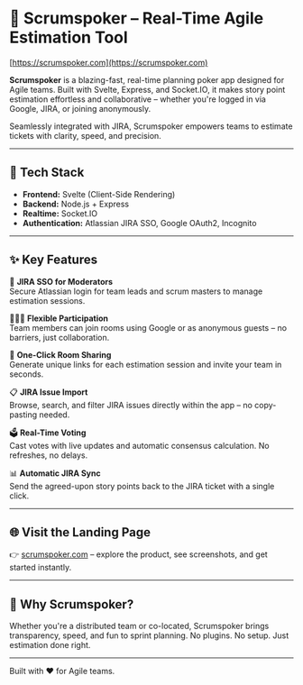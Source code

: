 # 🔮 Scrumspoker – Real-Time Agile Estimation Tool

[https://scrumspoker.com](https://scrumspoker.com)

**Scrumspoker** is a blazing-fast, real-time planning poker app designed for Agile teams. Built with Svelte, Express, and Socket.IO, it makes story point estimation effortless and collaborative – whether you're logged in via Google, JIRA, or joining anonymously.

Seamlessly integrated with JIRA, Scrumspoker empowers teams to estimate tickets with clarity, speed, and precision.

---

## 🚀 Tech Stack

- **Frontend:** Svelte (Client-Side Rendering)
- **Backend:** Node.js + Express
- **Realtime:** Socket.IO
- **Authentication:** Atlassian JIRA SSO, Google OAuth2, Incognito

---

## ✨ Key Features

🔐 **JIRA SSO for Moderators**  
Secure Atlassian login for team leads and scrum masters to manage estimation sessions.

🧑‍🤝‍🧑 **Flexible Participation**  
Team members can join rooms using Google or as anonymous guests – no barriers, just collaboration.

🔗 **One-Click Room Sharing**  
Generate unique links for each estimation session and invite your team in seconds.

📋 **JIRA Issue Import**  
Browse, search, and filter JIRA issues directly within the app – no copy-pasting needed.

🗳️ **Real-Time Voting**  
Cast votes with live updates and automatic consensus calculation. No refreshes, no delays.

📊 **Automatic JIRA Sync**  
Send the agreed-upon story points back to the JIRA ticket with a single click.

---

## 🌐 Visit the Landing Page

👉 [scrumspoker.com](https://scrumspoker.com) – explore the product, see screenshots, and get started instantly.

---

## 💬 Why Scrumspoker?

Whether you're a distributed team or co-located, Scrumspoker brings transparency, speed, and fun to sprint planning. No plugins. No setup. Just estimation done right.

---

Built with ❤️ for Agile teams.
